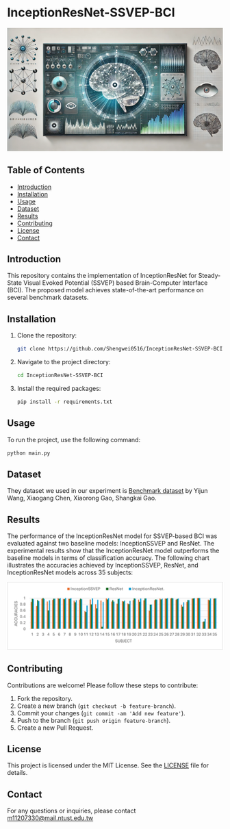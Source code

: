 # InceptionResNet-SSVEP-BCI

![SSVEP-BCI](./imgs/SSVEP-BCI.png)

## Table of Contents

- [Introduction](#introduction)
- [Installation](#installation)
- [Usage](#usage)
- [Dataset](#dataset)
- [Results](#results)
- [Contributing](#contributing)
- [License](#license)
- [Contact](#contact)

## Introduction

This repository contains the implementation of InceptionResNet for Steady-State Visual Evoked Potential (SSVEP) based Brain-Computer Interface (BCI). The proposed model achieves state-of-the-art performance on several benchmark datasets.

## Installation

1. Clone the repository:
    ```bash
    git clone https://github.com/Shengwei0516/InceptionResNet-SSVEP-BCI.git
    ```
2. Navigate to the project directory:
    ```bash
    cd InceptionResNet-SSVEP-BCI
    ```
3. Install the required packages:
    ```bash
    pip install -r requirements.txt
    ```
## Usage

To run the project, use the following command:
```python
python main.py
```

## Dataset

They dataset we used in our experiment is [Benchmark dataset](https://ieeexplore.ieee.org/document/7740878) by Yijun Wang, Xiaogang Chen, Xiaorong Gao, Shangkai Gao.

## Results

The performance of the InceptionResNet model for SSVEP-based BCI was evaluated against two baseline models: InceptionSSVEP and ResNet. The experimental results show that the InceptionResNet model outperforms the baseline models in terms of classification accuracy. The following chart illustrates the accuracies achieved by InceptionSSVEP, ResNet, and InceptionResNet models across 35 subjects:

![Results](./imgs/results.png)

## Contributing

Contributions are welcome! Please follow these steps to contribute:

1. Fork the repository.
2. Create a new branch (`git checkout -b feature-branch`).
3. Commit your changes (`git commit -am 'Add new feature'`).
4. Push to the branch (`git push origin feature-branch`).
5. Create a new Pull Request.

## License

This project is licensed under the MIT License. See the [LICENSE](LICENSE) file for details.

## Contact

For any questions or inquiries, please contact m11207330@mail.ntust.edu.tw
